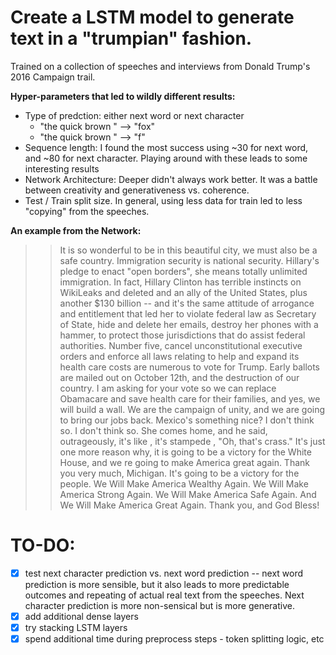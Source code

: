 # Create a LSTM model to generate text in a "trumpian" fashion.

Trained on a collection of speeches and interviews from Donald Trump's 2016 Campaign trail.

**Hyper-parameters that led to wildly different results:**
- Type of predction: either next word or next character
    - "the quick brown " --> "fox"
    - "the quick brown " --> "f"
- Sequence length: I found the most success using ~30 for next word, and ~80 for next character. Playing around with these leads to some interesting results
- Network Architecture: Deeper didn't always work better. It was a battle between creativity and generativeness vs. coherence.
- Test / Train split size. In general, using less data for train led to less "copying" from the speeches.

**An example from the Network:**

>> It is so wonderful to be in this beautiful city, we must also be a safe country. Immigration security is national security. Hillary's pledge to enact "open borders", she means totally unlimited immigration. In fact, Hillary Clinton has terrible instincts on WikiLeaks and deleted and an ally of the United States, plus another $130 billion -- and it's the same attitude of arrogance and entitlement that led her to violate federal law as Secretary of State, hide and delete her emails, destroy her phones with a hammer, to protect those jurisdictions that do assist federal authorities. Number five, cancel unconstitutional executive orders and enforce all laws relating to help and expand its health care costs are numerous to vote for Trump. Early ballots are mailed out on October 12th, and the destruction of our country. I am asking for your vote so we can replace Obamacare and save health care for their families, and yes, we will build a wall. We are the campaign of unity, and we are going to bring our jobs back. Mexico's something nice? I don't think so. I don't think so. She comes home, and he said, outrageously, it's like , it's stampede , "Oh, that's crass." It's just one more reason why, it is going to be a victory for the White House, and we re going to make America great again. Thank you very much, Michigan. It's going to be a victory for the people. We Will Make America Wealthy Again. We Will Make America Strong Again. We Will Make America Safe Again. And We Will Make America Great Again. Thank you, and God Bless!


# TO-DO:
- [x] test next character prediction vs. next word prediction -- next word prediction is more sensible, but it also leads to more predictable outcomes and repeating of actual real text from the speeches. Next character prediction is more non-sensical but is more generative.
- [x] add additional dense layers
- [x] try stacking LSTM layers
- [x] spend additional time during preprocess steps - token splitting logic, etc
